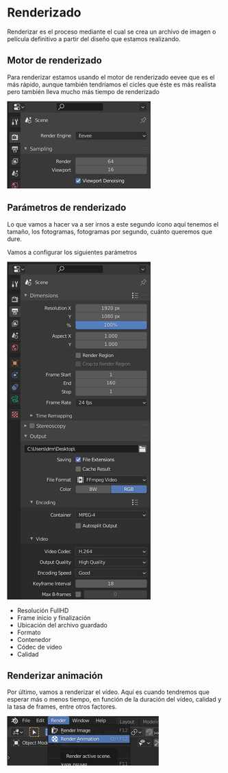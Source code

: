 # Renderizado

Renderizar es el proceso mediante el cual se crea un archivo de imagen o película definitivo a partir del diseño que estamos realizando.

## Motor de renderizado

Para renderizar estamos usando el motor de renderizado eevee que es el más rápido, aunque también tendríamos el cicles que éste es más realista pero también lleva mucho más tiempo de renderizado 

<img src="media/image40.png" id="image40">

## Parámetros de renderizado

Lo que vamos a hacer va a ser irnos a este segundo icono aquí tenemos el tamaño, los fotogramas, fotogramas por segundo, cuánto queremos que dure. 

Vamos a configurar los siguientes parámetros

<img src="media/image41.png" id="image41">

- Resolución FullHD
- Frame inicio y finalización
- Ubicación del archivo guardado
- Formato
- Contenedor
- Códec de video
- Calidad

## Renderizar animación

Por último, vamos a renderizar el vídeo. Aquí es cuando tendremos que esperar más o menos tiempo, en función de la duración del vídeo, calidad y la tasa de frames, entre otros factores.

<img src="media/image43.png" id="image42">
